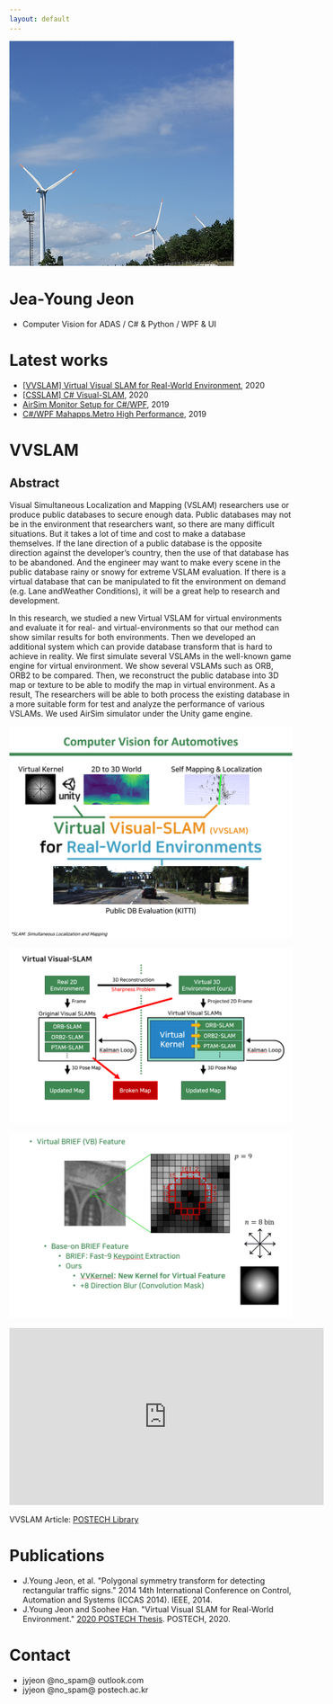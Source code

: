 ```yaml
---
layout: default
---
```


![wind power](./assets/myPic.png)
# Jea-Young Jeon
* Computer Vision for ADAS / C# & Python / WPF & UI

# Latest works

* [[VVSLAM] Virtual Visual SLAM for Real-World Environment](https://github.com/jyjeon-dev/VVSLAM), 2020
* [[CSSLAM] C# Visual-SLAM](https://github.com/jyjeon-dev/CsharpSlam), 2020
* [AirSim Monitor Setup for C#/WPF](https://github.com/jyjeon-dev/airsimMonitor), 2019
* [C#/WPF Mahapps.Metro High Performance](https://github.com/jyjeon-dev/flasharpMetro), 2019

# VVSLAM

## Abstract

Visual Simultaneous Localization and Mapping (VSLAM) researchers use or produce public databases to secure enough data. Public databases may not be in the environment that researchers want, so there are many difficult situations. But it takes a lot of time and cost to make a database themselves. If the lane direction of a public database is the opposite direction against the developer’s country, then the use of that database has to be abandoned. And the engineer may want to make every scene in the public database rainy or snowy for extreme VSLAM evaluation. If there is a virtual database that can be manipulated to fit the environment on demand (e.g. Lane andWeather Conditions), it will be a great help to research and development.

In this research, we studied a new Virtual VSLAM for virtual environments and evaluate it for real- and virtual-environments so that our method can show similar results for both environments. Then we developed an additional system which can provide database transform that is hard to achieve in reality. We first simulate several VSLAMs in the well-known game engine for virtual environment. We show several VSLAMs such as ORB, ORB2 to be compared. Then, we reconstruct the public database into 3D map or texture to be able to modify the map in virtual environment. As a result, The researchers will be able to both process the existing database in a more suitable form for test and analyze the performance of various VSLAMs. We used AirSim simulator under the Unity game engine.

![VVSLAM Infographic](./assets/vvslam.png)

![VVSLAM Block diagram](./assets/vvslam_block.png)

![VVSLAM Block kernel](./assets/vvslam_kernel.png)

<iframe width="560" height="315" src="https://youtu.be/EAyqxnwDfD4" frameborder="0" allow="autoplay; encrypted-media" allowfullscreen>VVSLAM Youtube Demo</iframe>

VVSLAM Article: [POSTECH Library](https://postech-primo.hosted.exlibrisgroup.com/primo-explore/fulldisplay?docid=82POSTECH_INST21232402040003286&vid=82POSTECH&search_scope=alma_scope&tab=alma_tab&lang=ko_KR&context=L)


# Publications
- J.Young Jeon, et al. "Polygonal symmetry transform for detecting rectangular traffic signs." 2014 14th International Conference on Control, Automation and Systems (ICCAS 2014). IEEE, 2014.
- J.Young Jeon and Soohee Han. "Virtual Visual SLAM for Real-World Environment." [2020 POSTECH Thesis](https://postech-primo.hosted.exlibrisgroup.com/primo-explore/fulldisplay?docid=82POSTECH_INST21232402040003286&vid=82POSTECH&search_scope=alma_scope&tab=alma_tab&lang=ko_KR&context=L). POSTECH, 2020.

# Contact
* jyjeon @no_spam@ outlook.com
* jyjeon @no_spam@ postech.ac.kr

